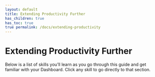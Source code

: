 ```yaml
---
layout: default
title: Extending Productivity Further
has_children: true
has_toc: true
true permalink: /docs/extending-productivity
---
```


# Extending Productivity Further

Below is a list of skills you’ll learn as you go through this guide and get familiar with your Dashboard. Click any skill to go directly to that section.
